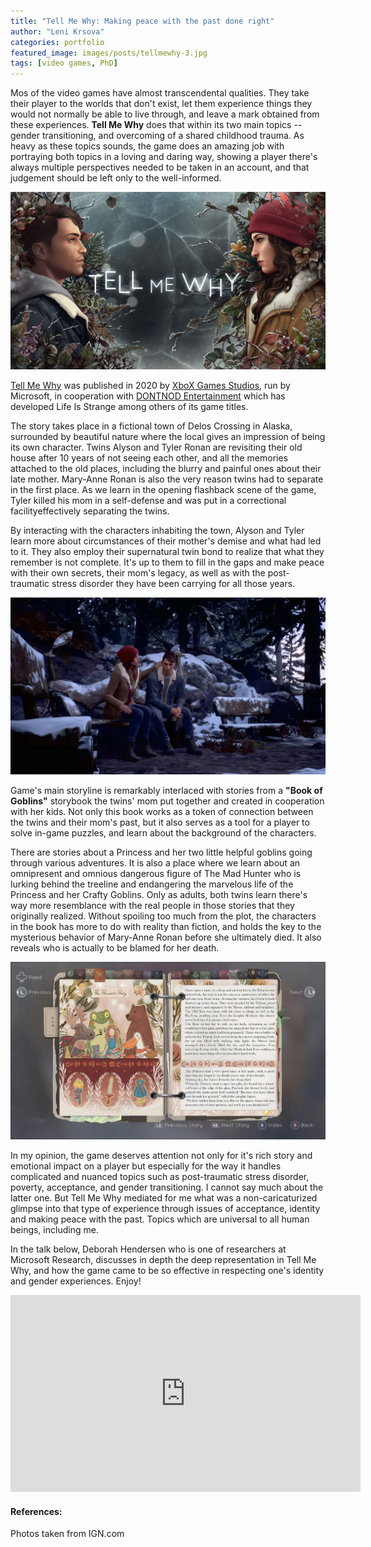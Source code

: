 ```yaml
---
title: "Tell Me Why: Making peace with the past done right"
author: "Leni Krsova"
categories: portfolio
featured_image: images/posts/tellmewhy-3.jpg
tags: [video games, PhD]
---
```


Mos of the video games have almost transcendental qualities. They take their player to the worlds that don't exist, let them experience things they would not normally be able to live through, and leave a mark obtained from these experiences. **Tell Me Why** does that within its two main topics -- gender transitioning, and overcoming of a shared childhood trauma. As heavy as these topics sounds, the game does an amazing job with portraying both topics in a loving and daring way, showing a player there's always multiple perspectives needed to be taken in an account, and that judgement should be left only to the well-informed.

![](/images/posts/tellmewhy-1.jpg)

<a href="https://www.tellmewhygame.com/">Tell Me Why</a> was published in 2020 by <a href="https://www.xbox.com/en-US/xbox-game-studios">XboX Games Studios</a>, run by Microsoft, in cooperation with <a href="https://dont-nod.com/en/projects/">DONTNOD Entertainment</a> which has developed Life Is Strange among others of its game titles. 

The story takes place in a fictional town of Delos Crossing in Alaska, surrounded by beautiful nature where the local gives an impression of being its own character. Twins Alyson and Tyler Ronan are revisiting their old house after 10 years of not seeing each other, and all the memories attached to the old places, including the blurry and painful ones about their late mother. Mary-Anne Ronan is also the very reason twins had to separate in the first place. As we learn in the opening flashback scene of the game, Tyler killed his mom in a self-defense and was put in a correctional facilityeffectively separating the twins.

By interacting with the characters inhabiting the town, Alyson and Tyler learn more about circumstances of their mother's demise and what had led to it. They also employ their supernatural twin bond to realize that what they remember is not complete. It's up to them to fill in the gaps and make peace with their own secrets, their mom's legacy, as well as with the post-traumatic stress disorder they have been carrying for all those years.

![](/images/posts/tellmewhy-2.jpg)

Game's main storyline is remarkably interlaced with stories from a **"Book of Goblins"** storybook the twins' mom put together and created in cooperation with her kids. Not only this book works as a token of connection between the twins and their mom's past, but it also serves as a tool for a player to solve in-game puzzles, and learn about the background of the characters.

There are stories about a Princess and her two little helpful goblins going through various adventures. It is also a place where we learn about an omnipresent and omnious dangerous figure of The Mad Hunter who is lurking behind the treeline and endangering the marvelous life of the Princess and her Crafty Goblins. Only as adults, both twins learn there's way more resemblance with the real people in those stories that they originally realized. Without spoiling too much from the plot, the characters in the book has more to do with reality than fiction, and holds the key to the mysterious behavior of Mary-Anne Ronan before she ultimately died. It also reveals who is actually to be blamed for her death.

![](/images/posts/tellmewhy-5.PNG)

In my opinion, the game deserves attention not only for it's rich story and emotional impact on a player but especially for the way it handles complicated and nuanced topics such as post-traumatic stress disorder, poverty, acceptance, and gender transitioning. I cannot say much about the latter one. But Tell Me Why mediated for me what was a non-caricaturized glimpse into that type of experience through issues of acceptance, identity and making peace with the past. Topics which are universal to all human beings, including me.

In the talk below, Deborah Hendersen who is one of researchers at Microsoft Research, discusses in depth the deep representation in Tell Me Why, and how the game came to be so effective in respecting one's identity and gender experiences. Enjoy!
<iframe width="560" height="315" src="https://www.youtube.com/embed/7KW9rDjklV8" title="YouTube video player" frameborder="0" allow="accelerometer; autoplay; clipboard-write; encrypted-media; gyroscope; picture-in-picture" allowfullscreen></iframe>

#### References:
Photos taken from IGN.com
